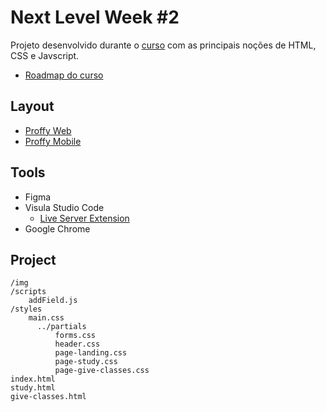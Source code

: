 # Next Level Week #2

Projeto desenvolvido durante o [curso](https://nextlevelweek.com/) com as principais noções de HTML, CSS e Javscript.

- [Roadmap do curso](https://www.notion.so/Front-end-ab15ef64dbe7459aba38364cf60af9d2)

## Layout

- [Proffy Web](https://www.figma.com/file/ry0ZXLwQMyUezaR5eG1AHO/NLW2-Proffy-Web)
- [Proffy Mobile](https://www.figma.com/file/oh5lNN5V0PrUIU5LJtc36A/NLW2-Proffy-Mobile)

## Tools

- Figma
- Visula Studio Code
    - [Live Server Extension](https://github.com/ritwickdey/vscode-live-server)
- Google Chrome

## Project
```
/img
/scripts
    addField.js
/styles
    main.css
      ../partials
          forms.css
          header.css
          page-landing.css
          page-study.css
          page-give-classes.css
index.html
study.html
give-classes.html
```